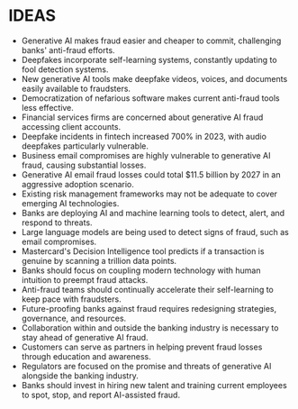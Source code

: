 # IDEAS
* Generative AI makes fraud easier and cheaper to commit, challenging banks' anti-fraud efforts.
* Deepfakes incorporate self-learning systems, constantly updating to fool detection systems.
* New generative AI tools make deepfake videos, voices, and documents easily available to fraudsters.
* Democratization of nefarious software makes current anti-fraud tools less effective.
* Financial services firms are concerned about generative AI fraud accessing client accounts.
* Deepfake incidents in fintech increased 700% in 2023, with audio deepfakes particularly vulnerable.
* Business email compromises are highly vulnerable to generative AI fraud, causing substantial losses.
* Generative AI email fraud losses could total $11.5 billion by 2027 in an aggressive adoption scenario.
* Existing risk management frameworks may not be adequate to cover emerging AI technologies.
* Banks are deploying AI and machine learning tools to detect, alert, and respond to threats.
* Large language models are being used to detect signs of fraud, such as email compromises.
* Mastercard's Decision Intelligence tool predicts if a transaction is genuine by scanning a trillion data points.
* Banks should focus on coupling modern technology with human intuition to preempt fraud attacks.
* Anti-fraud teams should continually accelerate their self-learning to keep pace with fraudsters.
* Future-proofing banks against fraud requires redesigning strategies, governance, and resources.
* Collaboration within and outside the banking industry is necessary to stay ahead of generative AI fraud.
* Customers can serve as partners in helping prevent fraud losses through education and awareness.
* Regulators are focused on the promise and threats of generative AI alongside the banking industry.
* Banks should invest in hiring new talent and training current employees to spot, stop, and report AI-assisted fraud.
